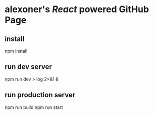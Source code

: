 # alexoner's *React* powered GitHub Page

## install
npm install

## run dev server
npm run dev > log 2>&1 &

## run production server
npm run build
npm run start
